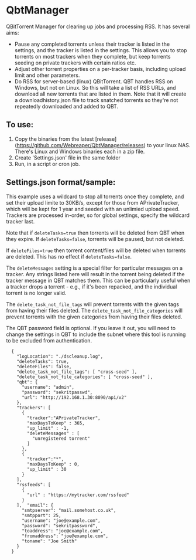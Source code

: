 # QbtManager
 QBitTorrent Manager for clearing up jobs and processing RSS. It has several aims:
 * Pause any completed torrents unless their tracker is listed in the settings, and the tracker is listed in the settings. This allows you to stop torrents on most trackers when they complete, but keep torrents seeding on private trackers with certain ratios etc.
 * Adjust other torrent properties on a per-tracker basis, including upload limit and other parameters.
 * Do RSS for server-based (linux) QBitTorrent. QBT handles RSS on Windows, but not on Linux. So this will take a list of RSS URLs, and download all new torrents that are listed in them. Note that it will create a downloadhistory.json file to track snatched torrents so they're not repeatedly downloaded and added to QBT.
  
## To use:
1. Copy the binaries from the latest [release] (https://github.com/Webreaper/QbtManager/releases) to your linux NAS. 
There's Linux and Windows binaries each in a zip file. 
2. Create 'Settings.json' file in the same folder
3. Run, in a script or cron job. 

## Settings.json format/sample:

This example uses a wildcard to stop all torrents once they complete, and set their upload
limite to 30KB/s, except for those from APrivateTracker, which will be kept for 1 year
and seeded with an unlimied upload speed. Trackers are processed in-order, so for global
settings, specify the wildcard tracker last.

Note that if `deleteTasks=true` then torrents will be deleted from QBT when they expire.
If `deleteTasks=false`, torrents will be paused, but not deleted. 

If `deleteFiles=true` then torrent content/files will be deleted when torrents are deleted.
This has no effect if `deleteTasks=false`.

The `deleteMessages` setting is a special filter for particular messages on a tracker. Any
strings listed here will result in the torrent being deleted if the tracker message in QBT
matches them. This can be particularly useful when a tracker drops a torrent - e.g., if it's
been repacked, and the individual torrent is no longer valid. 

The `delete_task_not_file_tags` will prevent torrents with the given tags from having their files deleted.
The `delete_task_not_file_categories` will prevent torrents with the given categories from having their files deleted.

The QBT password field is optional. If you leave it out, you will need to change the settings
in QBT to include the subnet where this tool is running to be excluded from authentication.

```
  {
    "logLocation": "./dscleanup.log",
    "deleteTasks": true,
    "deleteFiles": false,
    "delete_task_not_file_tags": [ "cross-seed" ],
    "delete_task_not_file_categories": [ "cross-seed" ],
    "qbt": {
      "username": "admin",
      "password": "sekritpasswd",
      "url": "http://192.168.1.30:8090/api/v2"
    },
    "trackers": [
      {
        "tracker":"APrivateTracker",
        "maxDaysToKeep" : 365,
        "up_limit" : -1,
        "deleteMessages" : [
          "unregistered torrent"
        ] 
      },   
      {
        "tracker":"*",
        "maxDaysToKeep" : 0,
        "up_limit" : 30
      }      
    ],
    "rssfeeds": [
      {
        "url" : "https://mytracker.com/rssfeed"
      }
    ],  "email": {
      "smtpserver": "mail.somehost.co.uk",
      "smtpport": 25,
      "username": "joe@example.com",
      "password": "sekritpassword",
      "toaddress": "joe@example.com",
      "fromaddress": "joe@example.com",
      "toname": "Joe Smith"
    }
  }
```
